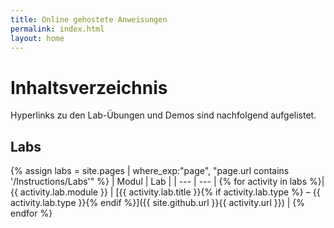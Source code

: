 ```yaml
---
title: Online gehostete Anweisungen
permalink: index.html
layout: home
---
```


# Inhaltsverzeichnis

Hyperlinks zu den Lab-Übungen und Demos sind nachfolgend aufgelistet.

## Labs

{% assign labs = site.pages | where_exp:"page", "page.url contains '/Instructions/Labs'" %}
| Modul | Lab |
| --- | --- | 
{% for activity in labs  %}| {{ activity.lab.module }} | [{{ activity.lab.title }}{% if activity.lab.type %} – {{ activity.lab.type }}{% endif %}]({{ site.github.url }}{{ activity.url }}) |
{% endfor %}


